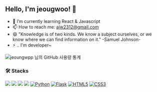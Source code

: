 ## <span>  Hello, I'm jeougwoo! 👋</span>


- 🌱 I’m currently learning React & Javascript
- 📫 How to reach me: ajw2312@gmail.com
- 😄 "Knowledge is of two kinds. We know a subject ourselves, or we know where we can find information on it." -Samuel Johnson-
- ⚡ .. I'm developer~


![jeoungwpp 님의 GitHub 사용량 통계](https://github-readme-stats.vercel.app/api?username=jeoungwoo&include_all_commits=true)


### 🛠 Stacks
<a href="https://ko.reactjs.org/" target="_blank"><img src="https://img.shields.io/badge/React-61DAFB?style=flat-square&logo=React&logoColor=white"/></a>    <a href="https://javascript.info/" target="_blank"><img src="https://img.shields.io/badge/JavaScript-F7DF1E?style=flat-square&logo=JavaScript&logoColor=white"/></a>    <a href="https://ko.redux.js.org/" target="_blank"><img src="https://img.shields.io/badge/Redux-764ABC?style=flat-square&logo=Redux&logoColor=white"/></a>    <a href="https://styled-components.com/" target="_blank"><img src="https://img.shields.io/badge/Styled-components-DB7093?style=flat-square&logo=Styled-components&logoColor=white"/></a>    <a href="" target="_blank"><img alt="Python" src ="https://img.shields.io/badge/Python-3776AB.svg?&style=flat-square&logo=Python&logoColor=white"/></a>    <a href="" target="_blank"><img alt="Flask" src ="https://img.shields.io/badge/flask-%23000.svg?&style=flat-square&logo=Flask&logoColor=white"/></a>    <a href="" target="_blank"><img alt="HTML5" src ="https://img.shields.io/badge/html5-%23E34F26.svg?&style=flat-square&logo=html5&logoColor=white"/></a>    <a href="" target="_blank"><img alt="CSS3" src ="https://img.shields.io/badge/css3-%231572B6.svg?&style=flat-square&logo=css3&logoColor=white"/></a>

<!--
**jeoungwoo/jeoungwoo** is a ✨ _special_ ✨ repository because its `README.md` (this file) appears on your GitHub profile.

Here are some ideas to get you started:

- 🔭 I’m currently working on ...
- 🤔 I’m looking for help with ...
- 👯 I’m looking to collaborate on ...
- 💬 Ask me about ...

-->
